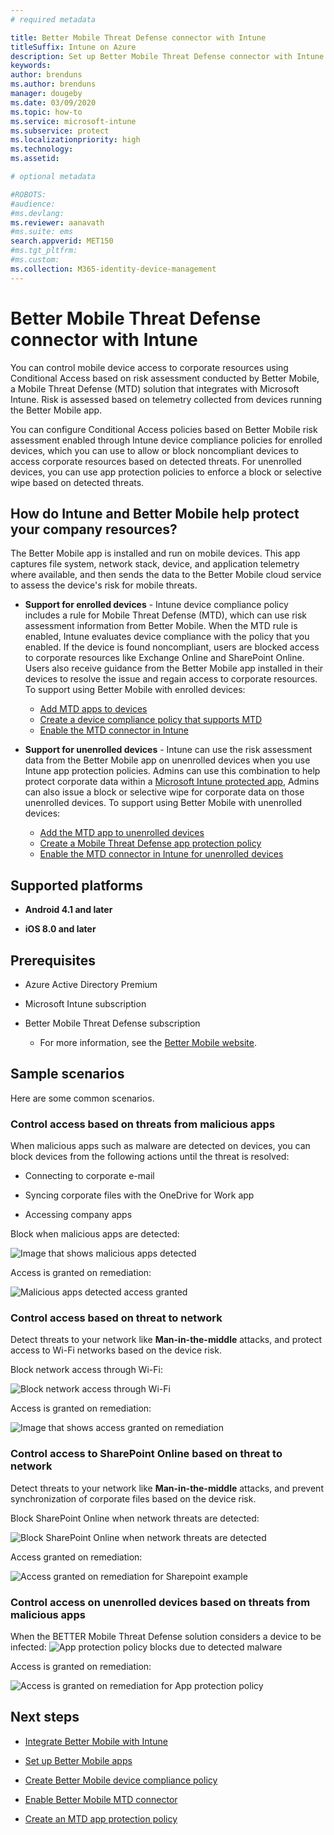 ```yaml
---
# required metadata

title: Better Mobile Threat Defense connector with Intune
titleSuffix: Intune on Azure
description: Set up Better Mobile Threat Defense connector with Intune.
keywords:
author: brenduns
ms.author: brenduns
manager: dougeby
ms.date: 03/09/2020
ms.topic: how-to
ms.service: microsoft-intune
ms.subservice: protect
ms.localizationpriority: high
ms.technology:
ms.assetid: 

# optional metadata

#ROBOTS:
#audience:
#ms.devlang:
ms.reviewer: aanavath
#ms.suite: ems
search.appverid: MET150
#ms.tgt_pltfrm:
#ms.custom:
ms.collection: M365-identity-device-management
---
```


# Better Mobile Threat Defense connector with Intune

You can control mobile device access to corporate resources using Conditional Access based on risk assessment conducted by Better Mobile, a Mobile Threat Defense (MTD) solution that integrates with Microsoft Intune. Risk is assessed based on telemetry collected from devices running the Better Mobile app.

You can configure Conditional Access policies based on Better Mobile risk assessment enabled through Intune device compliance policies for enrolled devices, which you can use to allow or block noncompliant devices to access corporate resources based on detected threats. For unenrolled devices, you can use app protection policies to enforce a block or selective wipe based on detected threats.

## How do Intune and Better Mobile help protect your company resources?

The Better Mobile app is installed and run on mobile devices. This app captures file system, network stack, device, and application telemetry where available, and then sends the data to the Better Mobile cloud service to assess the device's risk for mobile threats.

- **Support for enrolled devices** - Intune device compliance policy includes a rule for Mobile Threat Defense (MTD), which can use risk assessment information from Better Mobile. When the MTD rule is enabled, Intune evaluates device compliance with the policy that you enabled. If the device is found noncompliant, users are blocked access to corporate resources like Exchange Online and SharePoint Online. Users also receive guidance from the Better Mobile app installed in their devices to resolve the issue and regain access to corporate resources. To support using Better Mobile with enrolled devices:
  - [Add MTD apps to devices](../protect/mtd-apps-ios-app-configuration-policy-add-assign.md)
  - [Create a device compliance policy that supports MTD](../protect/mtd-device-compliance-policy-create.md)
  - [Enable the MTD connector in Intune](../protect/mtd-connector-enable.md)

- **Support for unenrolled devices** - Intune can use the risk assessment data from the Better Mobile app on unenrolled devices when you use Intune app protection policies. Admins can use this combination to help protect corporate data within a [Microsoft Intune protected app](../apps/apps-supported-intune-apps.md), Admins can also issue a block or selective wipe for corporate data on those unenrolled devices. To support using Better Mobile with unenrolled devices:
  - [Add the MTD app to unenrolled devices](../protect/mtd-add-apps-unenrolled-devices.md)
  - [Create a Mobile Threat Defense app protection policy](../protect/mtd-app-protection-policy.md)
  - [Enable the MTD connector in Intune for unenrolled devices](../protect/mtd-enable-unenrolled-devices.md)

## Supported platforms

- **Android 4.1 and later**

- **iOS 8.0 and later**

## Prerequisites

- Azure Active Directory Premium

- Microsoft Intune subscription

- Better Mobile Threat Defense subscription

  - For more information, see the [Better Mobile website](https://www.better.mobi/).

## Sample scenarios

Here are some common scenarios.

### Control access based on threats from malicious apps

When malicious apps such as malware are detected on devices, you can block devices from the following actions until the threat is resolved:

- Connecting to corporate e-mail

- Syncing corporate files with the OneDrive for Work app

- Accessing company apps

Block when malicious apps are detected:

![Image that shows malicious apps detected](./media/better-mobile-threat-defense-connector/better-mobile-maliciousapps-blocked.png)

Access is granted on remediation:

![Malicious apps detected access granted](./media/better-mobile-threat-defense-connector/better-mobile-maliciousapps-unblocked.png)

### Control access based on threat to network

Detect threats to your network like **Man-in-the-middle** attacks, and protect access to Wi-Fi networks based on the device risk.

Block network access through Wi-Fi:

![Block network access through Wi-Fi](./media/better-mobile-threat-defense-connector/better-mobile-network-wifi-blocked.png)

Access is granted on remediation:

![Image that shows access granted on remediation](./media/better-mobile-threat-defense-connector/better-mobile-network-wifi-unblocked.png)

### Control access to SharePoint Online based on threat to network

Detect threats to your network like **Man-in-the-middle** attacks, and prevent synchronization of corporate files based on the device risk.

Block SharePoint Online when network threats are detected:

![Block SharePoint Online when network threats are detected](./media/better-mobile-threat-defense-connector/better-mobile-network-spo-blocked.png)

Access granted on remediation:

![Access granted on remediation for Sharepoint example](./media/better-mobile-threat-defense-connector/better-mobile-network-spo-unblocked.png)

### Control  access on unenrolled devices based on threats from malicious apps

When the BETTER Mobile Threat Defense solution considers a device to be infected:
![App protection policy blocks due to detected malware](./media/better-mobile-threat-defense-connector/better-mobile-app-policy-block.png)

Access is granted on remediation:

![Access is granted on remediation for App protection policy](./media/better-mobile-threat-defense-connector/better-mobile-app-policy-remediated.png)

## Next steps

- [Integrate Better Mobile with Intune](better-mobile-mtd-connector-integration.md)

- [Set up Better Mobile apps](mtd-apps-ios-app-configuration-policy-add-assign.md)

- [Create Better Mobile device compliance policy](mtd-device-compliance-policy-create.md)

- [Enable Better Mobile MTD connector](mtd-connector-enable.md)

- [Create an MTD app protection policy](mtd-app-protection-policy.md) 
